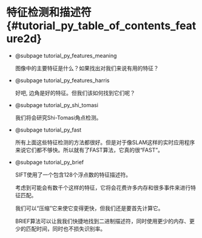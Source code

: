 特征检测和描述符 {#tutorial_py_table_of_contents_feature2d}
=================================

-   @subpage tutorial_py_features_meaning

    图像中的主要特征是什么？如果找出对我们来说有用的特征？

-   @subpage tutorial_py_features_harris

    好吧, 边角是好的特征。但我们该如何找到它们呢？ 

-   @subpage tutorial_py_shi_tomasi

    我们将会研究Shi-Tomasi角点检测。

-   @subpage tutorial_py_fast

    所有上面这些特征检测的方法都很好。但是对于像SLAM这样的实时应用程序来说它们都不够快。所以就有了FAST算法，它真的很“FAST”。

-   @subpage tutorial_py_brief

    SIFT使用了一个包含128个浮点数的特征描述符。

    考虑到可能会有数千个这样的特征，它将会花费许多内存和很多事件来进行特征匹配。

    我们可以“压缩”它来使它变得更快，但我们还是要首先计算它。

    BRIEF算法可以让我我们快捷地找到二进制描述符，同时使用更少的内存、更少的匹配时间，同时也不损失识别率。

